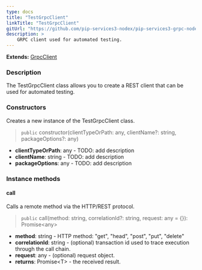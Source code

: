 ```yaml
---
type: docs
title: "TestGrpcClient"
linkTitle: "TestGrpcClient"
gitUrl: "https://github.com/pip-services3-nodex/pip-services3-grpc-nodex"
description: >
    GRPC client used for automated testing.
---
```


**Extends:** [GrpcClient](../../clients/grpc_client)

### Description

The TestGrpcClient class allows you to create a REST client that can be used for automated testing.

### Constructors
Creates a new instance of the TestGrpcClient class.

> `public` constructor(clientTypeOrPath: any, clientName?: string, packageOptions?: any)

- **clientTypeOrPath**: any - TODO: add description
- **clientName**: string - TODO: add description
- **packageOptions**: any - TODO: add description


### Instance methods

#### call
Calls a remote method via the HTTP/REST protocol.

> `public` call(method: string, correlationId?: string, request: any = {}): Promise\<any\>

- **method**: string - HTTP method: "get", "head", "post", "put", "delete"
- **correlationId**: string - (optional) transaction id used to trace execution through the call chain.
- **request**: any - (optional) request object.
- **returns**: Promise\<T\> - the received result.

